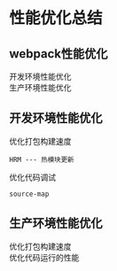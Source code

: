 # 性能优化总结
## webpack性能优化
开发环境性能优化<br>
生产环境性能优化

## 开发环境性能优化
优化打包构建速度
```
HRM --- 热模块更新
```

优化代码调试
```
source-map
```

## 生产环境性能优化
优化打包构建速度<br>
优化代码运行的性能
